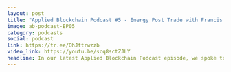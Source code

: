 ```yaml
---
layout: post
title: "Applied Blockchain Podcast #5 - Energy Post Trade with Francis Dean"
image: ab-podcast-EP05
category: podcasts
social: podcast
link: https://tr.ee/QhJttrwzzb
video_link: https://youtu.be/scq8sctZJLY
headline: In our latest Applied Blockchain Podcast episode, we spoke to Frances Dean about her role as COO at VAKT, the blockchain energy post trade consortium.
---
```

